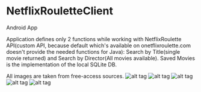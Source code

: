 # NetflixRouletteClient
Android App

Application defines only 2 functions while working with NetflixRoulette API(custom API, because default which's available on onetflixroulette.com doesn't provide the needed functions for Java):
Search by Title(single movie returned) and Search by Director(All movies available).
Saved Movies is the implementation of the local SQLite DB.

All images are taken from free-access sources.
![alt tag](https://github.com/romariomkk/NetflixRouletteClient/blob/master/screens/Screenshot_2016-10-30-23-51-38.png)
![alt tag](https://github.com/romariomkk/NetflixRouletteClient/blob/master/screens/Screenshot_2016-10-30-02-46-34.png)
![alt tag](https://github.com/romariomkk/NetflixRouletteClient/blob/master/Screenshot_2016-10-30-02-46-13.png)
![alt tag](https://github.com/romariomkk/NetflixRouletteClient/blob/master/screens/Screenshot_2016-10-30-02-47-52.png)
![alt tag](https://github.com/romariomkk/NetflixRouletteClient/blob/master/screens/Screenshot_2016-10-30-02-48-20.png)

